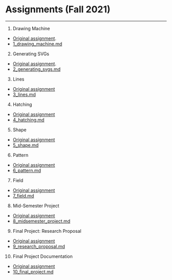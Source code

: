 # Assignments (Fall 2021)

---

1. Drawing Machine
  * [Original assignment](https://courses.ideate.cmu.edu/60-428/f2021/index.html%3Fp=41.html).
  * [1_drawing_machine.md](1_drawing_machine.md)
2. Generating SVGs
  * [Original assignment](https://courses.ideate.cmu.edu/60-428/f2021/index.html%3Fp=111.html).
  * [2_generating_svgs.md](2_generating_svgs.md)
3. Lines
  * [Original assignment](https://courses.ideate.cmu.edu/60-428/f2021/index.html%3Fp=456.html)
  * [3_lines.md](3_lines.md)
4. Hatching
  * [Original assignment](https://courses.ideate.cmu.edu/60-428/f2021/index.html%3Fp=823.html)
  * [4_hatching.md](4_hatching.md)
5. Shape
  * [Original assignment](https://courses.ideate.cmu.edu/60-428/f2021/index.html%3Fp=1069.html)
  * [5_shape.md](5_shape.md)
6. Pattern
  * [Original assignment](https://courses.ideate.cmu.edu/60-428/f2021/index.html%3Fp=1184.html)
  * [6_pattern.md](6_pattern.md)
7. Field
  * [Original assignment](https://courses.ideate.cmu.edu/60-428/f2021/index.html%3Fp=1430.html)
  * [7_field.md](7_field.md)
8. Mid-Semester Project
  * [Original assignment](https://courses.ideate.cmu.edu/60-428/f2021/index.html%3Fp=1586.html)
  * [8_midsemester_project.md](8_midsemester_project.md)
9. Final Project: Research Proposal
  * [Original assignment](https://courses.ideate.cmu.edu/60-428/f2021/index.html%3Fp=1823.html)
  * [9_research_proposal.md](9_research_proposal.md)
10. Final Project Documentation
  * [Original assignment](https://courses.ideate.cmu.edu/60-428/f2021/index.html%3Fp=2360.html)
  * [10_final_project.md](10_final_project.md)